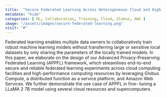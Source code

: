 ```yaml
---
title:  "Secure Federated Learning Across Heterogeneous Cloud and High-Performance Computing Resources - A Case Study on Federated Fine-tuning of LLaMA 2"
metadate: "hide"
categories: [ ML, Collaboration, Training, Cloud, Globus, AWS ]
image: "/assets/images/secure-federated-learning.png"
visit: "#"
---
```


Federated learning enables multiple data owners to collaboratively train robust machine learning models without transferring large or sensitive local datasets by only sharing the parameters of the locally trained models. In this paper, we elaborate on the design of our Advanced Privacy-Preserving Federated Learning (APPFL) framework, which streamlines end-to-end secure and reliable federated learning experiments across cloud computing facilities and high-performance computing resources by leveraging Globus Compute, a distributed function as a service platform, and Amazon Web Services. We further demonstrate the use case of APPFL in fine-
tuning a LLaMA 2 7B model using several cloud resources and supercomputers.
